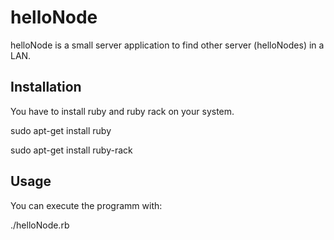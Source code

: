helloNode
=========

helloNode is a small server application to find other server (helloNodes) in a LAN.

Installation
------------

You have to install ruby and ruby rack on your system.

   sudo apt-get install ruby

   sudo apt-get install ruby-rack

Usage
-----

You can execute the programm with:

   ./helloNode.rb
